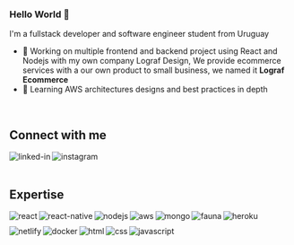 ### Hello World 👋
I'm a fullstack developer and software engineer student from Uruguay

- 🔭 Working on multiple frontend and backend project using React and Nodejs with my own company Lograf Design, We provide ecommerce services with a our own product to small business, we named it <b>Lograf Ecommerce</b>
- 🌱 Learning AWS architectures designs and best practices in depth
<br>

## Connect with me
[<img align="left" alt="linked-in" src="https://img.shields.io/badge/linkedin-%230077B5.svg?&style=for-the-badge&logo=linkedin&logoColor=white" />](https://www.linkedin.com/in/aguiarjesus/)
[<img align="left" alt="instagram" src="https://img.shields.io/badge/instagram-%231877F2.svg?&style=for-the-badge&logo=instagram&logoColor=white" />](https://www.instagram.com/lograf.design/?hl=en)
<br>
<br>
## Expertise
<img align="left" alt="react" src="https://img.shields.io/badge/react%20-%2320232a.svg?&style=for-the-badge&logo=react&logoColor=%2361DAFB" />
<img align="left" alt="react-native" src="https://img.shields.io/badge/react-native%20-%2320232a.svg?&style=for-the-badge&logo=react&logoColor=%2361DAFB" />
<img align="left" alt="nodejs" src="https://img.shields.io/badge/node.js%20-%2343853D.svg?&style=for-the-badge&logo=node.js&logoColor=white" />
<img align="left" alt="aws" src="https://img.shields.io/badge/Amazon%20AWS-%23232F3E?logo=amazon-aws&logoColor=white&style=for-the-badge" />
<img align="left" alt="mongo" src="https://img.shields.io/badge/Mongodb%20-%23232F3E?logo=mongodb&logoColor=white&style=for-the-badge" />
<img align="left" alt="fauna" src="https://img.shields.io/badge/faunadb%20-%23232F3E?logo=faunadb&logoColor=white&style=for-the-badge" />
<img align="left" alt="heroku" src="https://img.shields.io/badge/heroku%20-%23232F3E?logo=heroku&logoColor=white&style=for-the-badge" />
<img align="left" style="margin-top:10px;" alt="netlify" src="https://img.shields.io/badge/netlify%20-%23232F3E?logo=netlify&logoColor=white&style=for-the-badge" />
<br>
<img align="left" style="margin-top:10px;" alt="docker" src="https://img.shields.io/badge/docker%20-%23232F3E?logo=docker&logoColor=white&style=for-the-badge" />
<img align="left" style="margin-top:10px;" alt="html" src="https://img.shields.io/badge/html%20-%23232F3E?logo=html&logoColor=white&style=for-the-badge" />
<img align="left" style="margin-top:10px;" alt="css" src="https://img.shields.io/badge/css%20-%23232F3E?logo=css&logoColor=white&style=for-the-badge" />
<img align="left" style="margin-top:10px;" alt="javascript" src="https://img.shields.io/badge/javascript%20-%23232F3E?logo=javascript&logoColor=white&style=for-the-badge" />
<br>
<br>
